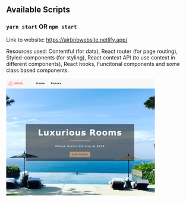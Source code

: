 ## Available Scripts

### `yarn start` OR `npm start`

Link to website: https://airbnbwebsite.netlify.app/

Resources used: Contentful (for data), React router (for page routing), Styled-components (for styling), React context API (to use context in different components), React hooks, Funcitonal components and some class based components. 

<img src="./previewImg.png" alt="previewImg" width="400"/>
